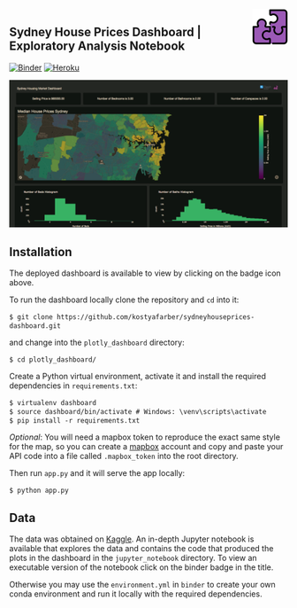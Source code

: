 <img src='/plotly_dashboard/assets/puzzle.png' align='right'>

## Sydney House Prices Dashboard | Exploratory Analysis Notebook

[![Binder](https://mybinder.org/badge_logo.svg)](https://mybinder.org/v2/gh/kostyafarber/sydneyhouseprices-dashboard/HEAD?filepath=%2Fjupyter_notebook%2Fsydney_choropleth.ipynb)
[![Heroku](https://heroku-badge.herokuapp.com/?app=heroku-badge)](https://sydneyhouseprices-dashboard.herokuapp.com/)



![](/plotly_dashboard/assets/dash.png)

## Installation
The deployed dashboard is available to view by clicking on the badge icon above.

To run the dashboard locally clone the repository and `cd` into it:

```shell
$ git clone https://github.com/kostyafarber/sydneyhouseprices-dashboard.git
```

and change into the `plotly_dashboard` directory:

```shell
$ cd plotly_dashboard/      
```

Create a Python virtual environment, activate it and install the required dependencies in `requirements.txt`:

```shell
$ virtualenv dashboard
$ source dashboard/bin/activate # Windows: \venv\scripts\activate
$ pip install -r requirements.txt
```

*Optional*: 
You will need a mapbox token to reproduce the exact same style for the map, so you can create a [mapbox](https://www.mapbox.com/) account and copy and paste your API code into a file called
`.mapbox_token` into the root directory.

Then run `app.py` and it will serve the app locally:

```shell
$ python app.py
```
## Data
The data was obtained on [Kaggle](https://www.kaggle.com/mihirhalai/sydney-house-prices/activity). An in-depth Jupyter notebook is available that explores the data and contains the code that produced the plots in the dashboard in the `jupyter_notebook` directory. To view an executable version of the notebook click on the binder badge in the title. 

Otherwise you may use the `environment.yml` in `binder` to create your own conda environment and run it locally with the required dependencies.
